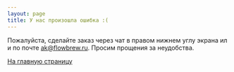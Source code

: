 ```yaml
---
layout: page
title: У нас произошла ошибка :(
---
```


Пожалуйста, сделайте заказ через чат в правом нижнем углу экрана или по почте [ak@flowbrew.ru](mailto:ak@flowbrew.ru). Просим прощения за неудобства.

[На главную страницу](./)
